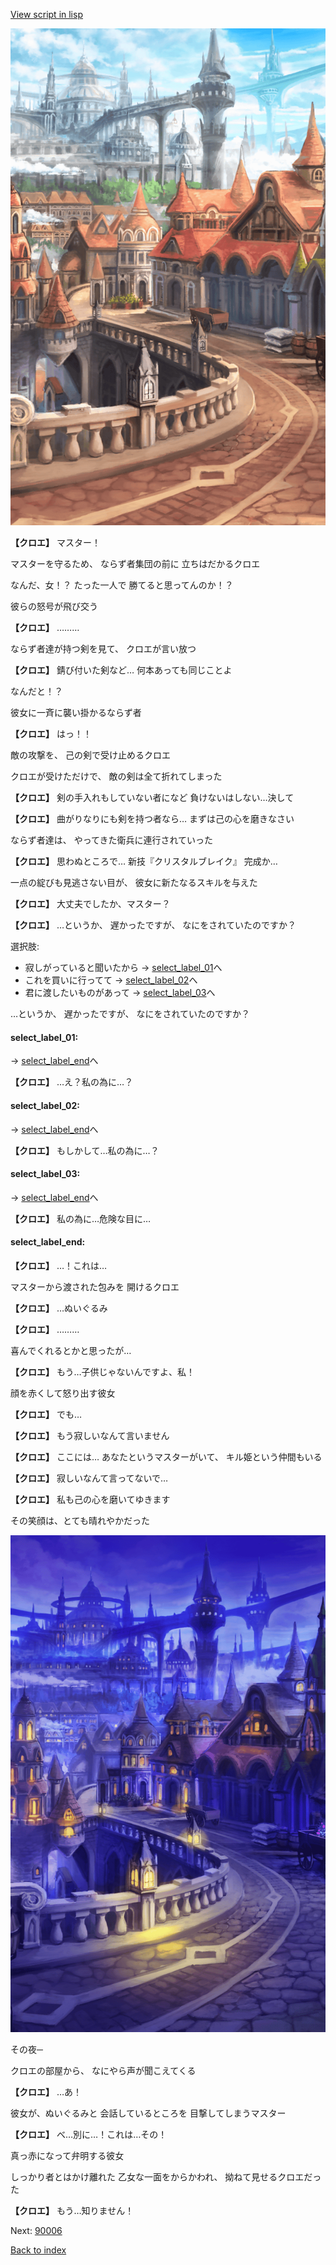 [View script in lisp](../scripts/10331203.txt)

![town.png](../images/backgrounds/town.png)

**【クロエ】**
マスター！

マスターを守るため、
ならず者集団の前に
立ちはだかるクロエ

なんだ、女！？
たった一人で
勝てると思ってんのか！？

彼らの怒号が飛び交う

**【クロエ】**
………

ならず者達が持つ剣を見て、
クロエが言い放つ

**【クロエ】**
錆び付いた剣など…
何本あっても同じことよ

なんだと！？

彼女に一斉に襲い掛かるならず者

**【クロエ】**
はっ！！

敵の攻撃を、
己の剣で受け止めるクロエ

クロエが受けただけで、
敵の剣は全て折れてしまった

**【クロエ】**
剣の手入れもしていない者になど
負けないはしない…決して

**【クロエ】**
曲がりなりにも剣を持つ者なら…
まずは己の心を磨きなさい

ならず者達は、
やってきた衛兵に連行されていった

**【クロエ】**
思わぬところで…
新技『クリスタルブレイク』
完成か…

一点の綻びも見逃さない目が、
彼女に新たなるスキルを与えた

**【クロエ】**
大丈夫でしたか、マスター？

**【クロエ】**
…というか、
遅かったですが、
なにをされていたのですか？

選択肢:
- 寂しがっていると聞いたから → [select_label_01](#select_label_01)へ
- これを買いに行ってて → [select_label_02](#select_label_02)へ
- 君に渡したいものがあって → [select_label_03](#select_label_03)へ

…というか、
遅かったですが、
なにをされていたのですか？

#### select_label_01:
 → [select_label_end](#select_label_end)へ

**【クロエ】**
…え？私の為に…？

#### select_label_02:
 → [select_label_end](#select_label_end)へ

**【クロエ】**
もしかして…私の為に…？

#### select_label_03:
 → [select_label_end](#select_label_end)へ

**【クロエ】**
私の為に…危険な目に…

#### select_label_end:

**【クロエ】**
…！これは…

マスターから渡された包みを
開けるクロエ

**【クロエ】**
…ぬいぐるみ

**【クロエ】**
………

喜んでくれるとかと思ったが…

**【クロエ】**
もう…子供じゃないんですよ、私！

顔を赤くして怒り出す彼女

**【クロエ】**
でも…

**【クロエ】**
もう寂しいなんて言いません

**【クロエ】**
ここには…
あなたというマスターがいて、
キル姫という仲間もいる

**【クロエ】**
寂しいなんて言ってないで…

**【クロエ】**
私も己の心を磨いてゆきます

その笑顔は、とても晴れやかだった

![town_night.png](../images/backgrounds/town_night.png)

その夜─

クロエの部屋から、
なにやら声が聞こえてくる

**【クロエ】**
…あ！

彼女が、ぬいぐるみと
会話しているところを
目撃してしまうマスター

**【クロエ】**
べ…別に…！これは…その！

真っ赤になって弁明する彼女

しっかり者とはかけ離れた
乙女な一面をからかわれ、
拗ねて見せるクロエだった

**【クロエ】**
もう…知りません！


Next: [90006](90006.md)

[Back to index](index.md)
